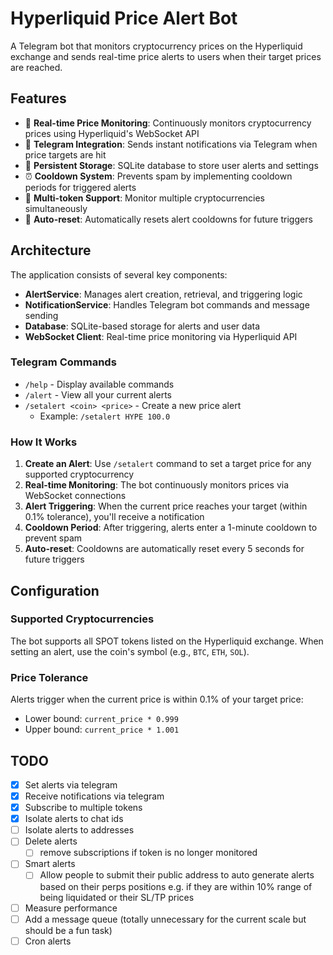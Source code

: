 # Hyperliquid Price Alert Bot

A Telegram bot that monitors cryptocurrency prices on the Hyperliquid exchange and sends real-time price alerts to users when their target prices are reached.

## Features

- 🔔 **Real-time Price Monitoring**: Continuously monitors cryptocurrency prices using Hyperliquid's WebSocket API
- 📱 **Telegram Integration**: Sends instant notifications via Telegram when price targets are hit
- 💾 **Persistent Storage**: SQLite database to store user alerts and settings
- ⏰ **Cooldown System**: Prevents spam by implementing cooldown periods for triggered alerts
- 🎯 **Multi-token Support**: Monitor multiple cryptocurrencies simultaneously
- 🔄 **Auto-reset**: Automatically resets alert cooldowns for future triggers

## Architecture

The application consists of several key components:

- **AlertService**: Manages alert creation, retrieval, and triggering logic
- **NotificationService**: Handles Telegram bot commands and message sending
- **Database**: SQLite-based storage for alerts and user data
- **WebSocket Client**: Real-time price monitoring via Hyperliquid API


### Telegram Commands

- `/help` - Display available commands
- `/alert` - View all your current alerts
- `/setalert <coin> <price>` - Create a new price alert
  - Example: `/setalert HYPE 100.0`

### How It Works

1. **Create an Alert**: Use `/setalert` command to set a target price for any supported cryptocurrency
2. **Real-time Monitoring**: The bot continuously monitors prices via WebSocket connections
3. **Alert Triggering**: When the current price reaches your target (within 0.1% tolerance), you'll receive a notification
4. **Cooldown Period**: After triggering, alerts enter a 1-minute cooldown to prevent spam
5. **Auto-reset**: Cooldowns are automatically reset every 5 seconds for future triggers

## Configuration

### Supported Cryptocurrencies

The bot supports all SPOT tokens listed on the Hyperliquid exchange. When setting an alert, use the coin's symbol (e.g., `BTC`, `ETH`, `SOL`).

### Price Tolerance

Alerts trigger when the current price is within 0.1% of your target price:
- Lower bound: `current_price * 0.999`
- Upper bound: `current_price * 1.001`

## TODO
- [x] Set alerts via telegram
- [x] Receive notifications via telegram
- [x] Subscribe to multiple tokens
- [x] Isolate alerts to chat ids
- [ ] Isolate alerts to addresses  
- [ ] Delete alerts
    - [ ] remove subscriptions if token is no longer monitored
- [ ] Smart alerts
  - [ ] Allow people to submit their public address to auto generate alerts based on their perps positions e.g. if they are within 10% range of being liquidated or their SL/TP prices
- [ ] Measure performance
- [ ] Add a message queue (totally unnecessary for the current scale but should be a fun task)
- [ ] Cron alerts